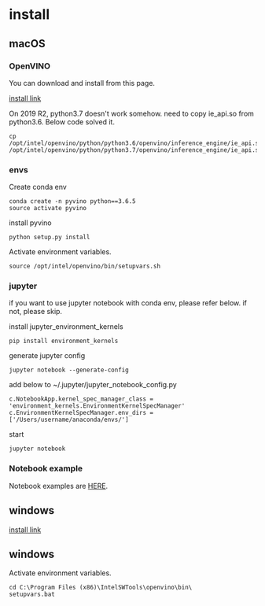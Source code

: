 # install 

## macOS
### OpenVINO

You can download and install from this page.

[install link](https://docs.openvinotoolkit.org/latest/_docs_install_guides_installing_openvino_macos.html)

On 2019 R2, python3.7 doesn't work somehow.
need to copy ie_api.so from python3.6.
Below code solved it.

```
cp /opt/intel/openvino/python/python3.6/openvino/inference_engine/ie_api.so /opt/intel/openvino/python/python3.7/openvino/inference_engine/ie_api.so
```

### envs

Create conda env
```buildoutcfg
conda create -n pyvino python==3.6.5
source activate pyvino 
```

install pyvino
```buildoutcfg
python setup.py install
```

Activate environment variables.
```buildoutcfg
source /opt/intel/openvino/bin/setupvars.sh
```

### jupyter
if you want to use jupyter notebook with conda env, please refer below.
if not, please skip.

install jupyter_environment_kernels
```buildoutcfg
pip install environment_kernels
```

generate jupyter config
```buildoutcfg
jupyter notebook --generate-config
```
add below to ~/.jupyter/jupyter_notebook_config.py 
```buildoutcfg
c.NotebookApp.kernel_spec_manager_class = 'environment_kernels.EnvironmentKernelSpecManager'
c.EnvironmentKernelSpecManager.env_dirs = ['/Users/username/anaconda/envs/']
```

start
```buildoutcfg
jupyter notebook
```

### Notebook example
Notebook examples are [HERE](https://github.com/hampen2929/pyvino/blob/master/notebook/).


## windows
[install link](https://docs.openvinotoolkit.org/latest/_docs_install_guides_installing_openvino_windows.html)

## windows
Activate environment variables. 
```
cd C:\Program Files (x86)\IntelSWTools\openvino\bin\
setupvars.bat
```
